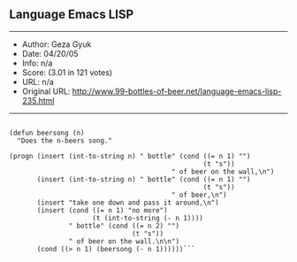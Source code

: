 
## Language Emacs LISP ##
---
- Author: Geza Gyuk
- Date: 04/20/05
- Info: n/a
- Score:  (3.01 in 121 votes)
- URL: n/a
- Original URL: http://www.99-bottles-of-beer.net/language-emacs-lisp-235.html
---

```;;Geza Gyuk - gyuk@oddjob.uchicago.edu"

(defun beersong (n)
  "Does the n-beers song."

(progn (insert (int-to-string n) " bottle" (cond ((= n 1) "")
                                                 (t "s")) 
                                         " of beer on the wall,\n")
       (insert (int-to-string n) " bottle" (cond ((= n 1) "")
                                                 (t "s"))
                                         " of beer,\n")
       (insert "take one down and pass it around,\n")
       (insert (cond ((= n 1) "no more")
                     (t (int-to-string (- n 1)))) 
               " bottle" (cond ((= n 2) "")
                               (t "s")) 
               " of beer on the wall.\n\n")
       (cond ((> n 1) (beersong (- n 1))))))```